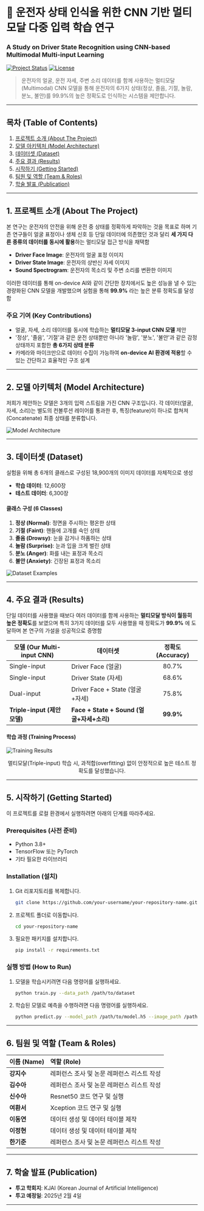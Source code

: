 # 🚗 운전자 상태 인식을 위한 CNN 기반 멀티모달 다중 입력 학습 연구
### A Study on Driver State Recognition using CNN-based Multimodal Multi-input Learning

[![Project Status](https://img.shields.io/badge/status-completed-green)](https://shields.io)
[![License](https://img.shields.io/badge/license-MIT-blue.svg)](LICENSE)

> 운전자의 얼굴, 운전 자세, 주변 소리 데이터를 함께 사용하는 멀티모달(Multimodal) CNN 모델을 통해 운전자의 6가지 상태(정상, 졸음, 기절, 놀람, 분노, 불안)를 99.9%의 높은 정확도로 인식하는 시스템을 제안합니다.

---

## 목차 (Table of Contents)
1. [프로젝트 소개 (About The Project)](#-프로젝트-소개)
2. [모델 아키텍처 (Model Architecture)](#-모델-아키텍처)
3. [데이터셋 (Dataset)](#-데이터셋)
4. [주요 결과 (Results)](#-주요-결과)
5. [시작하기 (Getting Started)](#-시작하기)
6. [팀원 및 역할 (Team & Roles)](#-팀원-및-역할)
7. [학술 발표 (Publication)](#-학술-발표)

---

## 1. 프로젝트 소개 (About The Project)

본 연구는 운전자의 안전을 위해 운전 중 상태를 정확하게 파악하는 것을 목표로 하며 기존 연구들이 얼굴 표정이나 생체 신호 등 단일 데이터에 의존했던 것과 달리 **세 가지 다른 종류의 데이터를 동시에 활용**하는 멀티모달 접근 방식을 채택함

*   **Driver Face Image**: 운전자의 얼굴 표정 이미지
*   **Driver State Image**: 운전자의 상반신 자세 이미지
*   **Sound Spectrogram**: 운전자의 목소리 및 주변 소리를 변환한 이미지

이러한 데이터를 통해 on-device AI와 같이 간단한 장치에서도 높은 성능을 낼 수 있는 경량화된 CNN 모델을 개발했으며 실험을 통해 **99.9%** 라는 높은 분류 정확도를 달성함

### 주요 기여 (Key Contributions)
*   얼굴, 자세, 소리 데이터를 동시에 학습하는 **멀티모달 3-input CNN 모델** 제안
*   '정상', '졸음', '기절'과 같은 운전 상태뿐만 아니라 '놀람', '분노', '불안'과 같은 감정 상태까지 포함한 **총 6가지 상태 분류**
*   카메라와 마이크만으로 데이터 수집이 가능하여 **on-device AI 환경에 적용**할 수 있는 간단하고 효율적인 구조 설계

---

## 2. 모델 아키텍처 (Model Architecture)

저희가 제안하는 모델은 3개의 입력 스트림을 가진 CNN 구조입니다. 각 데이터(얼굴, 자세, 소리)는 별도의 컨볼루션 레이어를 통과한 후, 특징(feature)이 하나로 합쳐져(Concatenate) 최종 상태를 분류합니다.

<!-- 
[사용법]
아래 이미지는 프로젝트 보고서에 있던 'Figure 1' 입니다.
이 이미지를 `images` 폴더에 `architecture.png` 라는 이름으로 저장하고, 깃허브에 올리면 아래 코드가 이미지를 보여줍니다.
-->
![Model Architecture](images/architecture.png)

---

## 3. 데이터셋 (Dataset)

실험을 위해 총 6개의 클래스로 구성된 18,900개의 이미지 데이터를 자체적으로 생성

*   **학습 데이터**: 12,600장
*   **테스트 데이터**: 6,300장

#### 클래스 구성 (6 Classes)
1.  **정상 (Normal)**: 정면을 주시하는 평온한 상태
2.  **기절 (Faint)**: 핸들에 고개를 숙인 상태
3.  **졸음 (Drowsy)**: 눈을 감거나 하품하는 상태
4.  **놀람 (Surprise)**: 눈과 입을 크게 벌린 상태
5.  **분노 (Anger)**: 화를 내는 표정과 목소리
6.  **불안 (Anxiety)**: 긴장된 표정과 목소리

<!-- 
[사용법]
아래 이미지는 프로젝트 보고서에 있던 'Figure 2' 입니다.
이 이미지를 `images` 폴더에 `dataset_examples.png` 라는 이름으로 저장하고, 깃허브에 올리면 아래 코드가 이미지를 보여줍니다.
-->
![Dataset Examples](images/dataset_examples.png)

---

## 4. 주요 결과 (Results)

단일 데이터를 사용했을 때보다 여러 데이터를 함께 사용하는 **멀티모달 방식이 월등히 높은 정확도**를 보였으며 특히 3가지 데이터를 모두 사용했을 때 정확도가 **99.9%** 에 도달하며 본 연구의 가설을 성공적으로 증명함

| 모델 (Our Multi-input CNN) | 데이터셋 | 정확도 (Accuracy) |
| -------------------------- | ------------------------------------- | :---------------: |
| Single-input               | Driver Face (얼굴)                    |       80.7%       |
| Single-input               | Driver State (자세)                   |       68.6%       |
| Dual-input                 | Driver Face + State (얼굴+자세)       |       75.8%       |
| **Triple-input (제안 모델)**   | **Face + State + Sound (얼굴+자세+소리)** |     **99.9%**     |

#### 학습 과정 (Training Process)
<!-- 
[사용법]
아래 이미지는 프로젝트 보고서에 있던 'Figure 3' 입니다.
이 이미지를 `images` 폴더에 `training_graphs.png` 라는 이름으로 저장하고, 깃허브에 올리면 아래 코드가 이미지를 보여줍니다.
-->
![Training Results](images/training_graphs.png)
<p align="center">멀티모달(Triple-input) 학습 시, 과적합(overfitting) 없이 안정적으로 높은 테스트 정확도를 달성했습니다.</p>

---

## 5. 시작하기 (Getting Started)

이 프로젝트를 로컬 환경에서 실행하려면 아래의 단계를 따라주세요.

### Prerequisites (사전 준비)
*   Python 3.8+
*   TensorFlow 또는 PyTorch
*   기타 필요한 라이브러리

### Installation (설치)
1.  Git 리포지토리를 복제합니다.
    ```sh
    git clone https://github.com/your-username/your-repository-name.git
    ```
2.  프로젝트 폴더로 이동합니다.
    ```sh
    cd your-repository-name
    ```
3.  필요한 패키지를 설치합니다.
    ```sh
    pip install -r requirements.txt
    ```

### 실행 방법 (How to Run)
1.  모델을 학습시키려면 다음 명령어를 실행하세요.
    ```sh
    python train.py --data_path /path/to/dataset
    ```
2.  학습된 모델로 예측을 수행하려면 다음 명령어를 실행하세요.
    ```sh
    python predict.py --model_path /path/to/model.h5 --image_path /path/to/image.jpg
    ```

---

## 6. 팀원 및 역할 (Team & Roles)

| 이름 (Name) | 역할 (Role) |
| :---------- | :--------------------------------------------------------- |
| **강지수**  | 레퍼런스 조사 및 논문 레퍼런스 리스트 작성                 |
| **김수아**  | 레퍼런스 조사 및 논문 레퍼런스 리스트 작성                 |
| **신수아**  | Resnet50 코드 연구 및 실행                                 |
| **여환서**  | Xception 코드 연구 및 실행                                 |
| **이동연**  | 데이터 생성 및 데이터 테이블 제작                          |
| **이정현**  | 데이터 생성 및 데이터 테이블 제작                          |
| **한기준**  | 레퍼런스 조사 및 논문 레퍼런스 리스트 작성                 |

---

## 7. 학술 발표 (Publication)

*   **투고 학회지**: KJAI (Korean Journal of Artificial Intelligence)
*   **투고 예정일**: 2025년 2월 4일

---

